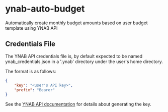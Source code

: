 # ynab-auto-budget
Automatically create monthly budget amounts based on user budget template using YNAB API

## Credentials File
The YNAB API credentials file is, by default expected to be named ynab_credentials.json in a '.ynab' directory under the user's home directory.

The format is as follows:
```json
{
    "key": "<user's API key>",
    "prefix": "Bearer"
}
```

See the [YNAB API documentation](https://api.youneedabudget.com/) for details about generating the key.

